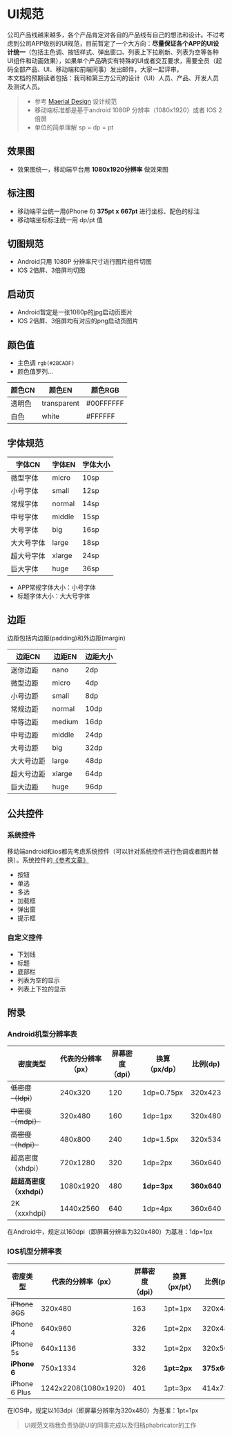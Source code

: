 # UI规范
公司产品线越来越多，各个产品肯定对各自的产品线有自己的想法和设计。不过考虑到公司APP级别的UI规范，目前暂定了一个大方向：**尽量保证各个APP的UI设计统一**（包括主色调、按钮样式、弹出窗口、列表上下拉刷新、列表为空等各种UI组件和动画效果），如果单个产品确实有特殊的UI或者交互要求，需要全员（起码全部产品、UI、移动端和前端同事）发出邮件，大家一起评审。  
本文档的预期读者包括：我司和第三方公司的设计（UI）人员、产品、开发人员及测试人员。  


> - 参考 [Maerial Design](https://material.io/guidelines/) 设计规范
> - 移动端标准都是基于android 1080P 分辨率（1080x1920）或者 IOS 2倍屏   
> - 单位的简单理解 sp = dp = pt


## 效果图

- 效果图统一，移动端平台用 **1080x1920分辨率** 做效果图

## 标注图

- 移动端平台统一用(iPhone 6) **375pt x 667pt** 进行坐标、配色的标注
- 移动端坐标标注统一用 dp/pt 值


## 切图规范

- Android只用 1080P 分辨率尺寸进行图片组件切图
- IOS 2倍屏、3倍屏均切图

## 启动页

- Android暂定是一张1080p的jpg启动页图片
- IOS 2倍屏、3倍屏均有对应的png启动页图片


## 颜色值

- 主色调 `rgb(#2BCADF)`
- 颜色值罗列...


| 颜色CN| 颜色EN | 颜色RGB |
|---|---|---|
| 透明色 | transparent | #00FFFFFF |
| 白色 | white | #FFFFFF |

## 字体规范

| 字体CN | 字体EN | 字体大小 |
|---|---|---|
| 微型字体 | micro | 10sp |
| 小号字体 | small | 12sp |
| 常规字体 | normal | 14sp |
| 中号字体 | middle | 15sp |
| 大号字体 | big | 16sp |
| 大大号字体 | large | 18sp |
| 超大号字体| xlarge | 24sp |
| 巨大字体 | huge | 36sp |

- APP常规字体大小：小号字体
- 标题字体大小：大大号字体

## 边距

边距包括内边距(padding)和外边距(margin)

|   边距CN   | 边距EN | 边距大小 |
| ---------- | ------ | -------- |
| 迷你边距   | nano   | 2dp      |
| 微型边距   | micro  | 4dp      |
| 小号边距   | small  | 8dp      |
| 常规边距   | normal | 10dp     |
| 中等边距   | medium | 16dp     |
| 中号边距   | middle | 24dp     |
| 大号边距   | big    | 32dp     |
| 大大号边距 | large  | 48dp     |
| 超大号边距 | xlarge | 64dp     |
| 巨大边距   | huge   | 96dp     |



## 公共控件


### 系统控件

移动端android和ios都先考虑系统控件（可以针对系统控件进行色调或者图片替换）。系统控件的[《参考文章》](http://ionicframework.com/docs/components/#action-sheets)

- 按钮
- 单选
- 多选
- 加载框
- 弹出窗
- 提示框


### 自定义控件

- 下划线
- 标题
- 底部栏
- 列表为空的显示
- 列表上下拉的显示


## 附录  

### Android机型分辨率表

|         密度类型         | 代表的分辨率（px） | 屏幕密度（dpi） | 换算（px/dp） | 比例(dp) |
| ------------------------ | ------------------ | --------------- | ------------- | -------- |
| ~~低密度（ldpi~~）       | 240x320            | 120             | 1dp=0.75px    | 320x423  |
| ~~中密度（mdpi）~~       | 320x480            | 160             | 1dp=1px       | 320x480  |
| ~~高密度（hdpi）~~       | 480x800            | 240             | 1dp=1.5px     | 320x534  |
| 超高密度（xhdpi）        | 720x1280           | 320             | 1dp=2px       | 360x640  |
| **超超高密度（xxhdpi）** | 1080x1920          | 480             | **1dp=3px**       | **360x640**  |
| 2K（xxxhdpi）            | 1440x2560          | 640             | 1dp=4px       | 360x640  |


在Android中，规定以160dpi（即屏幕分辨率为320x480）为基准：1dp=1px

### IOS机型分辨率表

|    密度类型    |  代表的分辨率（px）  | 屏幕密度（dpi） | 换算（px/pt） | 比例(pt) |
| -------------- | -------------------- | --------------- | ------------- | -------- |
| ~~iPhone 3GS~~ | 320x480              | 163             | 1pt=1px       | 320x480  |
| iPhone 4       | 640x960              | 326             | 1pt=2px       | 320x480  |
| iPhone 5s      | 640x1136             | 332             | 1pt=2px       | 320x568  |
| **iPhone 6**   | 750x1334             | 326             | **1pt=2px**       | **375x667**  |
| iPhone 6 Plus  | 1242x2208(1080x1920) | 401             | 1pt=3px       | 414x736  |


在IOS中，规定以163dpi（即屏幕分辨率为320x480）为基准：1pt=1px



> UI规范文档我负责协助UI的同事完成以及归档phabricator的工作